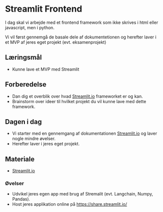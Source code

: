 # Streamlit Frontend
I dag skal vi arbejde med et frontend framework som ikke skrives i html eller javascript, men i python.    

Vi vil først gennemgå de basale dele af dokumentetionen og herefter laver i et MVP af jeres eget projekt (evt. eksamenprojekt) 

## Læringsmål
* Kunne lave et MVP med Streamlit

## Forberedelse 

* Dan dig et overblik over hvad [Streamlit.io](https://streamlit.io/) frameworket er og kan.
* Brainstorm over ideer til hvilket projekt du vil kunne lave med dette framework. 

## Dagen i dag
* Vi starter med en gennemgang af dokumentationen [Streamlit.io](https://streamlit.io/) og laver nogle mindre øvelser.
* Herefter laver i jeres eget projekt.

## Materiale
*  [Streamlit.io](https://streamlit.io/)

### Øvelser

* Udvikel jeres egen app med brug af Stremalit (evt. Langchain, Numpy, Pandas).
* Host jeres applikation online på https://share.streamlit.io/

